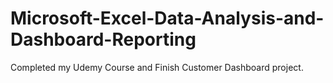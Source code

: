 # Microsoft-Excel-Data-Analysis-and-Dashboard-Reporting
Completed my Udemy Course and Finish Customer Dashboard project.
